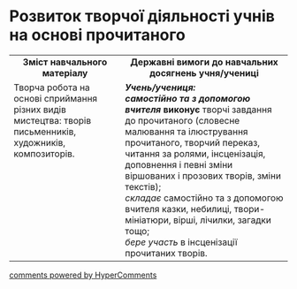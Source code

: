 <div id="hypercomments_widget" class="js-hypercomments-widget invisible"></div>

# Розвиток творчої діяльності учнів на основі прочитаного

<table>
  <tr>
    <td width="40%" align="center"><b>Зміст навчального матеріалу<b></td>
    <td width="60%" align="center"><b>Державні вимоги до навчальних досягнень учня/учениці</b></td>
  </tr>
  <tr>
    <td width="40%" style="vertical-align:top !important;">
Творча робота на основі сприймання різних видів мистецтва: творів письменників, художників, композиторів.</td>
    <td width="60%" style="vertical-align:top !important;">
<i><b>Учень/учениця: <br> самостійно та з допомогою вчителя </b></i> <b>виконує</b> творчі завдання до прочитаного (словесне малювання та ілюстрування прочитаного, творчий переказ, читання за ролями, інсценізація, доповнення і певні зміни віршованих і прозових творів, зміни текстів);  <br>
<i>складає</i> самостійно та з допомогою вчителя казки, небилиці, твори-мініатюри, вірші, лічилки, загадки тощо; <br>
<i>бере участь</i> в інсценізації прочитаних творів.
<br></td>
  </tr>
</table>

<div class="js-hypercomments-container">
<a href="http://hypercomments.com" class="hc-link" title="comments widget">comments powered by HyperComments</a>
</div>